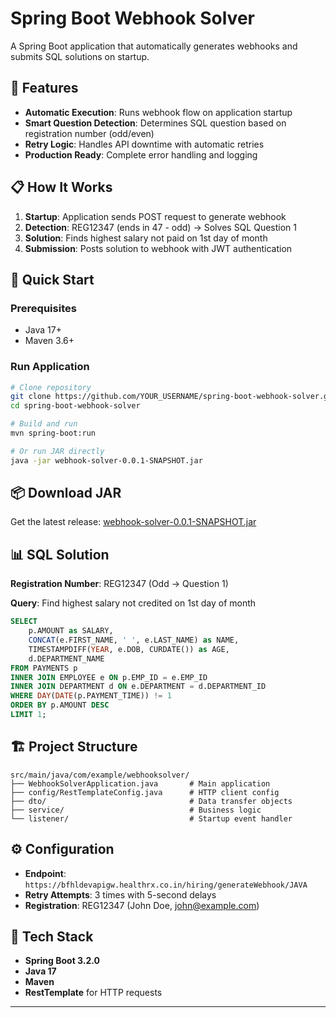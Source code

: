 # Spring Boot Webhook Solver

A Spring Boot application that automatically generates webhooks and submits SQL solutions on startup.

## 🚀 Features

- **Automatic Execution**: Runs webhook flow on application startup
- **Smart Question Detection**: Determines SQL question based on registration number (odd/even)
- **Retry Logic**: Handles API downtime with automatic retries
- **Production Ready**: Complete error handling and logging

## 📋 How It Works

1. **Startup**: Application sends POST request to generate webhook
2. **Detection**: REG12347 (ends in 47 - odd) → Solves SQL Question 1  
3. **Solution**: Finds highest salary not paid on 1st day of month
4. **Submission**: Posts solution to webhook with JWT authentication

## 🔧 Quick Start

### Prerequisites
- Java 17+
- Maven 3.6+

### Run Application
```bash
# Clone repository
git clone https://github.com/YOUR_USERNAME/spring-boot-webhook-solver.git
cd spring-boot-webhook-solver

# Build and run
mvn spring-boot:run

# Or run JAR directly
java -jar webhook-solver-0.0.1-SNAPSHOT.jar
```

## 📦 Download JAR

Get the latest release: [webhook-solver-0.0.1-SNAPSHOT.jar](https://github.com/YOUR_USERNAME/spring-boot-webhook-solver/releases/latest)

## 📊 SQL Solution

**Registration Number**: REG12347 (Odd → Question 1)

**Query**: Find highest salary not credited on 1st day of month
```sql
SELECT 
    p.AMOUNT as SALARY,
    CONCAT(e.FIRST_NAME, ' ', e.LAST_NAME) as NAME,
    TIMESTAMPDIFF(YEAR, e.DOB, CURDATE()) as AGE,
    d.DEPARTMENT_NAME
FROM PAYMENTS p
INNER JOIN EMPLOYEE e ON p.EMP_ID = e.EMP_ID
INNER JOIN DEPARTMENT d ON e.DEPARTMENT = d.DEPARTMENT_ID
WHERE DAY(DATE(p.PAYMENT_TIME)) != 1
ORDER BY p.AMOUNT DESC
LIMIT 1;
```

## 🏗️ Project Structure

```
src/main/java/com/example/webhooksolver/
├── WebhookSolverApplication.java       # Main application
├── config/RestTemplateConfig.java      # HTTP client config
├── dto/                                # Data transfer objects
├── service/                            # Business logic
└── listener/                           # Startup event handler
```

## ⚙️ Configuration

- **Endpoint**: `https://bfhldevapigw.healthrx.co.in/hiring/generateWebhook/JAVA`
- **Retry Attempts**: 3 times with 5-second delays
- **Registration**: REG12347 (John Doe, john@example.com)

## 📝 Tech Stack

- **Spring Boot 3.2.0**
- **Java 17**
- **Maven**
- **RestTemplate** for HTTP requests

---

